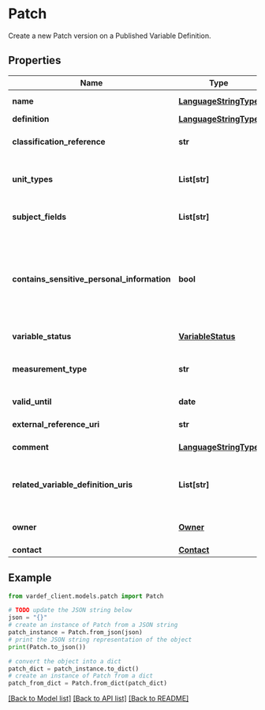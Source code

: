 # Patch

Create a new Patch version on a Published Variable Definition.

## Properties

Name | Type | Description | Notes
------------ | ------------- | ------------- | -------------
**name** | [**LanguageStringType**](LanguageStringType.md) | Name of the variable. Must be unique for a given Unit Type and Owner combination. | [optional] 
**definition** | [**LanguageStringType**](LanguageStringType.md) | Definition of the variable. | [optional] 
**classification_reference** | **str** | ID of a classification or code list from Klass. The given classification defines all possible values for the defined variable. | [optional] 
**unit_types** | **List[str]** | A list of one or more unit types, e.g. person, vehicle, household. Must be defined as codes from https://www.ssb.no/klass/klassifikasjoner/702. | [optional] 
**subject_fields** | **List[str]** | A list of subject fields that the variable is used in. Must be defined as codes from https://www.ssb.no/klass/klassifikasjoner/618. | [optional] 
**contains_sensitive_personal_information** | **bool** | True if variable instances contain particularly sensitive information. Applies even if the information or identifiers are pseudonymized. Information within the following categories are regarded as particularly sensitive: Ethnicity, Political alignment, Religion, Philosophical beliefs, Union membership, Genetics, Biometrics, Health, Sexual relations, Sexual orientation | [optional] 
**variable_status** | [**VariableStatus**](VariableStatus.md) | Status of the life cycle of the variable | [optional] [readonly] 
**measurement_type** | **str** | Type of measurement for the variable, e.g. length, volume, currency. Must be defined as codes from https://www.ssb.no/klass/klassifikasjoner/303 | [optional] 
**valid_until** | **date** | The variable definition is valid until this date inclusive | [optional] 
**external_reference_uri** | **str** | A link (URI) to an external definition/documentation | [optional] 
**comment** | [**LanguageStringType**](LanguageStringType.md) | Optional comment to explain the definition or communicate potential changes. | [optional] 
**related_variable_definition_uris** | **List[str]** | Link(s) to related definitions of variables - a list of one or more definitions. For example for a variable after-tax income it could be relevant to link to definitions of income from work, property income etc. | [optional] 
**owner** | [**Owner**](Owner.md) | Owner of the definition, i.e. responsible Dapla team (statistics team) and information about access management groups. | [optional] 
**contact** | [**Contact**](Contact.md) | Contact details | [optional] 

## Example

```python
from vardef_client.models.patch import Patch

# TODO update the JSON string below
json = "{}"
# create an instance of Patch from a JSON string
patch_instance = Patch.from_json(json)
# print the JSON string representation of the object
print(Patch.to_json())

# convert the object into a dict
patch_dict = patch_instance.to_dict()
# create an instance of Patch from a dict
patch_from_dict = Patch.from_dict(patch_dict)
```
[[Back to Model list]](../README.md#documentation-for-models) [[Back to API list]](../README.md#documentation-for-api-endpoints) [[Back to README]](../README.md)


